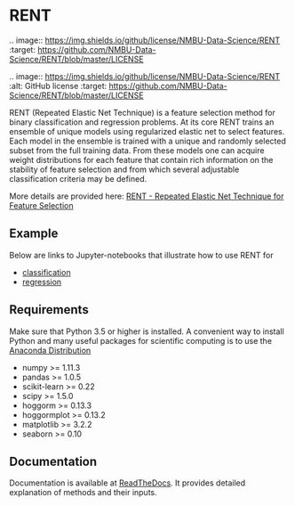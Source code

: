 RENT
====

.. image:: https://img.shields.io/github/license/NMBU-Data-Science/RENT
    :target: https://github.com/NMBU-Data-Science/RENT/blob/master/LICENSE

.. image:: https://img.shields.io/github/license/NMBU-Data-Science/RENT   :alt: GitHub license   :target: https://github.com/NMBU-Data-Science/RENT/blob/master/LICENSE


RENT (Repeated Elastic Net Technique) is a feature selection method for binary classification and regression problems. At its core
RENT trains an ensemble of unique models using regularized elastic net to select features. Each model in the ensemble is trained with
a unique and randomly selected subset from the full training data. From these models one can acquire weight distributions for each
feature that contain rich information on the stability of feature selection and from which several adjustable classification criteria may be
defined.

More details are provided here: [RENT - Repeated Elastic Net Technique for Feature Selection](https://arxiv.org/abs/2009.12780v2)

Example
-------

Below are links to Jupyter-notebooks that illustrate how to use RENT for	

* [classification](https://github.com/NMBU-Data-Science/RENT/blob/master/examples/Classification_example.ipynb) 
* [regression](https://github.com/NMBU-Data-Science/RENT/blob/master/examples/Regression_example.ipynb)



Requirements
------------
Make sure that Python 3.5 or higher is installed. A convenient way to install Python and many useful packages for scientific computing is to use the [Anaconda Distribution](https://www.anaconda.com/products/individual)

* numpy >= 1.11.3   
* pandas >= 1.0.5   
* scikit-learn >= 0.22   
* scipy >= 1.5.0  
* hoggorm >= 0.13.3
* hoggormplot >= 0.13.2
* matplotlib >= 3.2.2
* seaborn >= 0.10



Documentation
-------------

Documentation is available at [ReadTheDocs](https://rent.readthedocs.io/en/latest/). It provides detailed explanation of methods and their inputs.

